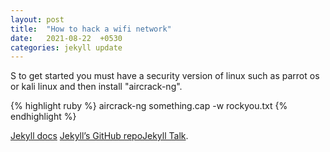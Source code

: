 ```yaml
---
layout: post
title:  "How to hack a wifi network"
date:   2021-08-22  +0530
categories: jekyll update
---
```

S to get started you must have a security version of linux such as parrot os or kali linux and then install "aircrack-ng".

{% highlight ruby %}
aircrack-ng something.cap -w rockyou.txt
{% endhighlight %}

[Jekyll docs][jekyll-docs] [Jekyll’s GitHub repo][jekyll-gh][Jekyll Talk][jekyll-talk].

[jekyll-docs]: https://jekyllrb.com/docs/home
[jekyll-gh]:   https://github.com/jekyll/jekyll
[jekyll-talk]: https://talk.jekyllrb.com/
